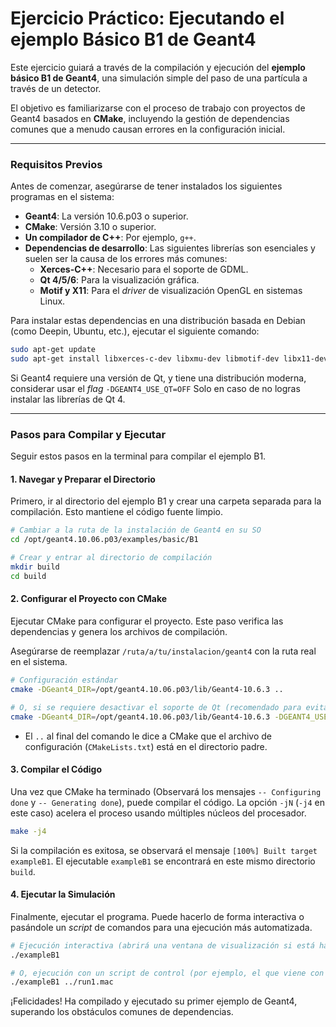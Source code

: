# Ejercicio Práctico: Ejecutando el ejemplo Básico B1 de Geant4

Este ejercicio guiará a través de la compilación y ejecución del **ejemplo básico B1 de Geant4**, una simulación simple del paso de una partícula a través de un detector.

El objetivo es familiarizarse con el proceso de trabajo con proyectos de Geant4 basados en **CMake**, incluyendo la gestión de dependencias comunes que a menudo causan errores en la configuración inicial.

-----

### Requisitos Previos

Antes de comenzar, asegúrarse de tener instalados los siguientes programas en el sistema:

  * **Geant4**: La versión 10.6.p03 o superior.
  * **CMake**: Versión 3.10 o superior.
  * **Un compilador de C++**: Por ejemplo, `g++`.
  * **Dependencias de desarrollo**: Las siguientes librerías son esenciales y suelen ser la causa de los errores más comunes:
      * **Xerces-C++**: Necesario para el soporte de GDML.
      * **Qt 4/5/6**: Para la visualización gráfica.
      * **Motif y X11**: Para el *driver* de visualización OpenGL en sistemas Linux.

Para instalar estas dependencias en una distribución basada en Debian (como Deepin, Ubuntu, etc.), ejecutar el siguiente comando:

```bash
sudo apt-get update
sudo apt-get install libxerces-c-dev libxmu-dev libmotif-dev libx11-dev
```

Si Geant4 requiere una versión de Qt, y tiene una distribución moderna, considerar usar el *flag* `-DGEANT4_USE_QT=OFF` Solo en caso de no logras instalar las librerías de Qt 4.

-----

### Pasos para Compilar y Ejecutar

Seguir estos pasos en la terminal para compilar el ejemplo B1.

#### 1\. Navegar y Preparar el Directorio

Primero, ir al directorio del ejemplo B1 y crear una carpeta separada para la compilación. Esto mantiene el código fuente limpio.

```bash
# Cambiar a la ruta de la instalación de Geant4 en su SO
cd /opt/geant4.10.06.p03/examples/basic/B1

# Crear y entrar al directorio de compilación
mkdir build
cd build
```

#### 2\. Configurar el Proyecto con CMake

Ejecutar CMake para configurar el proyecto. Este paso verifica las dependencias y genera los archivos de compilación.

Asegúrarse de reemplazar `/ruta/a/tu/instalacion/geant4` con la ruta real en el sistema.

```bash
# Configuración estándar
cmake -DGeant4_DIR=/opt/geant4.10.06.p03/lib/Geant4-10.6.3 ..

# O, si se requiere desactivar el soporte de Qt (recomendado para evitar errores de Qt)
cmake -DGeant4_DIR=/opt/geant4.10.06.p03/lib/Geant4-10.6.3 -DGEANT4_USE_QT=OFF ..
```

  * El `..` al final del comando le dice a CMake que el archivo de configuración (`CMakeLists.txt`) está en el directorio padre.

#### 3\. Compilar el Código

Una vez que CMake ha terminado (Observará los mensajes `-- Configuring done` y `-- Generating done`), puede compilar el código. La opción `-jN` (`-j4` en este caso) acelera el proceso usando múltiples núcleos del procesador.

```bash
make -j4
```

Si la compilación es exitosa, se observará el mensaje `[100%] Built target exampleB1`. El ejecutable `exampleB1` se encontrará en este mismo directorio `build`.

#### 4\. Ejecutar la Simulación

Finalmente, ejecutar el programa. Puede hacerlo de forma interactiva o pasándole un *script* de comandos para una ejecución más automatizada.

```bash
# Ejecución interactiva (abrirá una ventana de visualización si está habilitada)
./exampleB1

# O, ejecución con un script de control (por ejemplo, el que viene con el ejemplo)
./exampleB1 ../run1.mac
```

¡Felicidades\! Ha compilado y ejecutado su primer ejemplo de Geant4, superando los obstáculos comunes de dependencias.